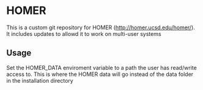 # HOMER
This is a custom git repository for HOMER (http://homer.ucsd.edu/homer/).
It includes updates to allowd it to work on multi-user systems

## Usage
Set the HOMER_DATA enviroment variable to a path the user has read/write access to.  This is where the HOMER data will go instead of the data folder in the installation directory

